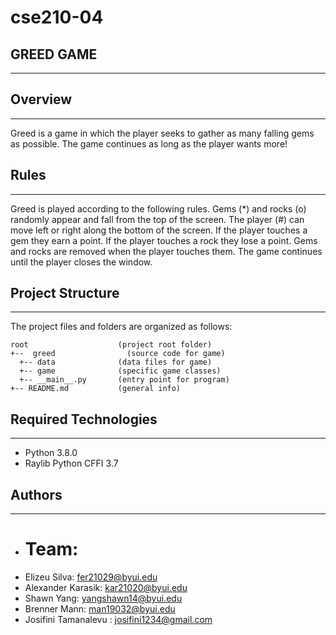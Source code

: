 # cse210-04
## GREED GAME 
---
## Overview
---
Greed is a game in which the player seeks to gather as many falling gems as possible. The game continues as long as the player wants more!

## Rules
---
Greed is played according to the following rules.
Gems (*) and rocks (o) randomly appear and fall from the top of the screen.
The player (#) can move left or right along the bottom of the screen.
If the player touches a gem they earn a point.
If the player touches a rock they lose a point.
Gems and rocks are removed when the player touches them.
The game continues until the player closes the window.

## Project Structure
---
The project files and folders are organized as follows:
```
root                    (project root folder)
+--  greed                (source code for game)
  +-- data              (data files for game)
  +-- game              (specific game classes)
  +-- __main__.py       (entry point for program)
+-- README.md           (general info)
```

## Required Technologies
---
* Python 3.8.0
* Raylib Python CFFI 3.7

## Authors
---
* # Team: 
* Elizeu Silva: fer21029@byui.edu
* Alexander Karasik: kar21020@byui.edu 
* Shawn Yang: yangshawn14@byui.edu
* Brenner Mann: man19032@byui.edu
* Josifini Tamanalevu : josifini1234@gmail.com


